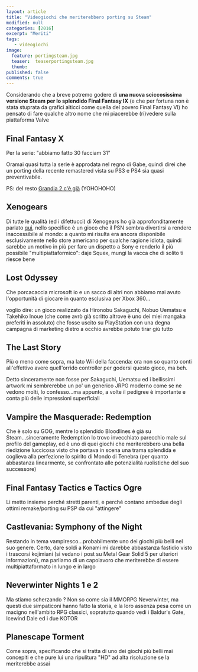 ```yaml
---
layout: article
title: "Videogiochi che meriterebbero porting su Steam"
modified: null
categories: [2016]
excerpt: "Meriti"
tags: 
   - videogiochi
image: 
  feature: portingsteam.jpg
  teaser:  teaserportingsteam.jpg
  thumb: 
published: false
comments: true
---
```


Considerando che a breve potremo godere di **una nuova sciccosissima versione Steam per lo splendido Final Fantasy IX** (e che per fortuna non è stata stuprata da grafici alticci come quella del povero Final Fantasy VI) ho pensato di fare qualche altro nome che mi piacerebbe (ri)vedere sulla piattaforma Valve

## Final Fantasy X

Per la serie: "abbiamo fatto 30 facciam 31" 

Oramai quasi tutta la serie è approdata nel regno di Gabe, quindi direi che un porting della recente remastered vista su PS3 e PS4 sia quasi preventivabile. 

PS: del resto [Grandia 2 c'è già]() (YOHOHOHO)

## Xenogears

Di tutte le qualità (ed i difettucci) di Xenogears ho già approfonditamente parlato [qui](http://xabacadabra.github.io/2016/xenogears-recensione/), nello specifico è un gioco che il PSN sembra divertirsi a rendere inaccessibile al mondo: a quanto mi risulta era ancora disponibile esclusivamente nello store americano per qualche ragione idiota, quindi sarebbe un motivo in più per fare un dispetto a Sony e renderlo il più possibile "multipiattaformico": daje Squex, mungi la vacca che di solito ti riesce bene

## Lost Odyssey

Che porcacaccia microsoft io e un sacco di altri non abbiamo mai avuto l'opportunità di giocare in quanto esclusiva per Xbox 360...

voglio dire: un gioco realizzato da Hironobu Sakaguchi, Nobuo Uematsu e Takehiko Inoue (che come avrò già scritto altrove è uno dei miei mangaka preferiti in assoluto) che fosse uscito su PlayStation con una degna campagna di marketing dietro a occhio avrebbe potuto tirar giù tutto

## The Last Story

Più o meno come sopra, ma lato Wii della faccenda: ora non so quanto conti all'effettivo avere quell'orrido controller per godersi questo gioco, ma beh.

Detto sinceramente non fosse per Sakaguchi, Uematsu ed i bellissimi artwork mi sembrerebbe un po' un generico JRPG moderno come se ne vedono molti, lo confesso...ma appunto, a volte il pedigree è importante e conta più delle impressioni superficiali

## Vampire the Masquerade: Redemption

Che è solo su GOG, mentre lo splendido Bloodlines è già su Steam...sinceramente Redemption lo trovo invecchiato parecchio male sul profilo del gameplay, ed è uno di quei giochi che meriterebbero una bella riedizione luccicosa visto che portava in scena una trama splendida e coglieva alla perfezione lo spirito di Mondo di Tenebra (per quanto abbastanza linearmente, se confrontato alle potenzialità ruolistiche del suo successore)

## Final Fantasy Tactics e Tactics Ogre

Li metto insieme perché stretti parenti, e perché contano ambedue degli ottimi remake/porting su PSP da cui "attingere"

## Castlevania: Symphony of the Night

Restando in tema vampiresco...probabilmente uno dei giochi più belli nel suo genere. Certo, dare soldi a Konami mi darebbe abbastanza fastidio visto i trascorsi kojimiani (si vedano i post su Metal Gear Solid 5 per ulteriori informazioni), ma parliamo di un capolavoro che meriterebbe di essere multipiattaformato in lungo e in largo

## Neverwinter Nights 1 e 2

Ma stiamo scherzando ? Non so come sia il MMORPG Neverwinter, ma questi due simpaticoni hanno fatto la storia, e la loro assenza pesa come un macigno nell'ambito RPG classici, sopratutto quando vedi i Baldur's Gate, Icewind Dale ed i due KOTOR

## Planescape Torment

Come sopra, specificando che si tratta di uno dei giochi più belli mai concepiti e che pure lui una ripulitura "HD" ad alta risoluzione se la meriterebbe assai